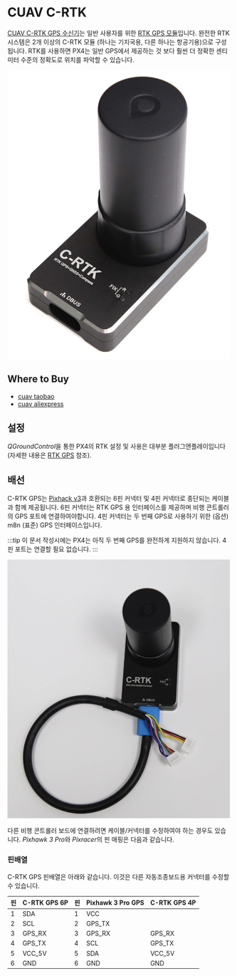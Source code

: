# CUAV C-RTK

[CUAV C-RTK GPS 수신기](http://doc.cuav.net/gps/c-rtk/en/)는 일반 사용자를 위한 [RTK GPS 모듈](../gps_compass/rtk_gps.md)입니다. 완전한 RTK 시스템은 2개 이상의 C-RTK 모듈 \(하나는 기지국용, 다른 하나는 항공기용\)으로 구성됩니다. RTK를 사용하면 PX4는 일반 GPS에서 제공하는 것 보다 훨씬 더 정확한 센티미터 수준의 정확도로 위치를 파악할 수 있습니다.

<img src="../../assets/hardware/gps/rtk_c-rtk.jpg" width="500px" title="C-RTK" />


## Where to Buy

* [cuav taobao](https://item.taobao.com/item.htm?id=565380634341&spm=2014.21600712.0.0)
* [cuav aliexpress](https://www.aliexpress.com/store/product/CUAV-NEW-Flight-Controller-GPS-C-RTK-differential-positioning-navigation-module-GPS-for-PIX4-Pixhawk-pixhack/3257035_32853894248.html?spm=2114.12010608.0.0.75592fadQKPPEn)

## 설정

*QGroundControl*을 통한 PX4의 RTK 설정 및 사용은 대부분 플러그앤플레이입니다 \(자세한 내용은 [RTK GPS](../advanced_features/rtk-gps.md) 참조\).

## 배선

C-RTK GPS는 [Pixhack v3](http://doc.cuav.net/gps/c-rtk/en/c-rtk/hardware-connection.html)과 호환되는 6핀 커넥터 및 4핀 커넥터로 종단되는 케이블과 함께 제공됩니다. 6핀 커넥터는 RTK GPS 용 인터페이스를 제공하며 비행 콘트롤러의 GPS 포트에 연결하여야합니다. 4핀 커넥터는 두 번째 GPS로 사용하기 위한 (옵션) m8n (표준) GPS 인터페이스입니다.

:::tip
이 문서 작성시에는 PX4는 아직 두 번째 GPS를 완전하게 지원하지 않습니다. 4핀 포트는 연결할 필요 없습니다.
:::

<img src="../../assets/hardware/gps/rtk_cuav_c-rtk_to_6pin_connector.jpg" width="500px" title="C-RTK_6PIN" />

다른 비행 콘트롤러 보드에 연결하려면 케이블/커넥터를 수정하여야 하는 경우도 있습니다. *Pixhawk 3 Pro*와 *Pixracer*의 핀 매핑은 다음과 같습니다.


### 핀배열

C-RTK GPS 핀배열은 아래와 같습니다. 이것은 다른 자동조종보드용 커넥터를 수정할 수 있습니다.

| 핀 | C-RTK GPS 6P | 핀 | Pixhawk 3 Pro GPS | C-RTK GPS 4P |
| - | ------------ | - | ----------------- | ------------ |
| 1 | SDA          | 1 | VCC               |              |
| 2 | SCL          | 2 | GPS_TX            |              |
| 3 | GPS_RX       | 3 | GPS_RX            | GPS_RX       |
| 4 | GPS_TX       | 4 | SCL               | GPS_TX       |
| 5 | VCC_5V       | 5 | SDA               | VCC_5V       |
| 6 | GND          | 6 | GND               | GND          |

